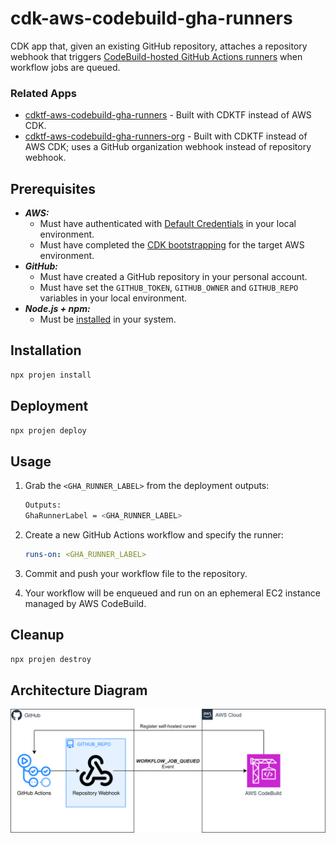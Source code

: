 # cdk-aws-codebuild-gha-runners

CDK app that, given an existing GitHub repository, attaches a repository webhook that triggers [CodeBuild-hosted GitHub Actions runners](https://docs.aws.amazon.com/codebuild/latest/userguide/action-runner.html) when workflow jobs are queued.

### Related Apps

- [cdktf-aws-codebuild-gha-runners](https://github.com/garysassano/cdktf-aws-codebuild-gha-runners) - Built with CDKTF instead of AWS CDK.
- [cdktf-aws-codebuild-gha-runners-org](https://github.com/garysassano/cdktf-aws-codebuild-gha-runners-org) - Built with CDKTF instead of AWS CDK; uses a GitHub organization webhook instead of repository webhook.

## Prerequisites

- **_AWS:_**
  - Must have authenticated with [Default Credentials](https://docs.aws.amazon.com/cdk/v2/guide/cli.html#cli_auth) in your local environment.
  - Must have completed the [CDK bootstrapping](https://docs.aws.amazon.com/cdk/v2/guide/bootstrapping.html) for the target AWS environment.
- **_GitHub:_**
  - Must have created a GitHub repository in your personal account.
  - Must have set the `GITHUB_TOKEN`, `GITHUB_OWNER` and `GITHUB_REPO` variables in your local environment.
- **_Node.js + npm:_**
  - Must be [installed](https://docs.npmjs.com/downloading-and-installing-node-js-and-npm) in your system.

## Installation

```sh
npx projen install
```

## Deployment

```sh
npx projen deploy
```

## Usage

1. Grab the `<GHA_RUNNER_LABEL>` from the deployment outputs:

   ```sh
   Outputs:
   GhaRunnerLabel = <GHA_RUNNER_LABEL>
   ```

2. Create a new GitHub Actions workflow and specify the runner:

   ```yaml
   runs-on: <GHA_RUNNER_LABEL>
   ```

3. Commit and push your workflow file to the repository.

4. Your workflow will be enqueued and run on an ephemeral EC2 instance managed by AWS CodeBuild.

## Cleanup

```sh
npx projen destroy
```

## Architecture Diagram

![Architecture Diagram](./src/assets/arch-diagram.svg)
